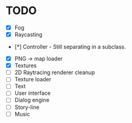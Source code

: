 TODO
====

- [X] Fog
- [X] Raycasting
- [*] Controller - Still separating in a subclass.
- [X] PNG -> map loader
- [X] Textures
- [ ] 2D Raytracing renderer cleanup
- [ ] Texture loader
- [ ] Text
- [ ] User interface
- [ ] Dialog engine
- [ ] Story-line
- [ ] Music